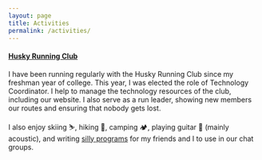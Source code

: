 ```yaml
---
layout: page
title: Activities
permalink: /activities/
---
```


<h4><a href="http://dawgs.run" target="_blank">Husky Running Club</a></h4>
I have been running regularly with the Husky Running Club since my freshman year of college. This year, I was elected the role of Technology Coordinator. I help to manage the technology resources of the club, including our website. I also serve as a run leader, showing new members our routes and ensuring that nobody gets lost.

I also enjoy skiing ⛷, hiking 🌲, camping 🏕, playing guitar 🎸 (mainly acoustic), and writing <a href="https://github.com/terabyte128/braintrust-bot" target="_blank">silly programs</a> for my friends and I to use in our chat groups.
